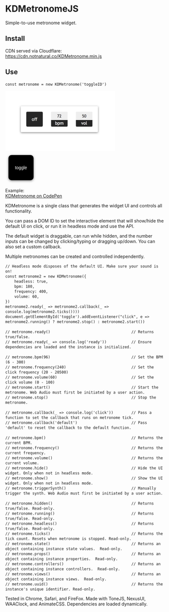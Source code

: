 # KDMetronomeJS
 Simple-to-use metronome widget.

## Install
CDN served via Cloudflare:  
https://cdn.notnatural.co/KDMetronome.min.js

## Use
```
const metronome = new KDMetronome('toggleID')
```

<img src="https://raw.githubusercontent.com/justKD/KDMetronomeJS/master/readme-screenshot.png" alt="drawing" width="350"/>
<style>
    #toggle {
        border: none;
        height: 80px;
        width: 80px;
        margin: 10px;
        font-size: 1em;
        color: #fff;
        background-color: #000;
        box-shadow: 0 2px 7px 0 rgba(0, 0, 0, .5);
        border-radius: 10px;
        outline: none;
    }

    #toggle:active {
        margin: 12px;
        width: 76px;
        height: 76px;
    }
</style>
<br>
<button id='toggle'>toggle</button>
<script src='https://cdn.notnatural.co/KDMetronome.min.js' type='text/javascript'></script>
<script>
    const metronome = new KDMetronome('toggle') 
</script>

Example:  
[KDMetronome on CodePen](https://codepen.io/justKD/pen/MWWYQBr)

KDMetronome is a single class that generates the widget UI and controls all functionality. 

You can pass a DOM ID to set the interactive element that will show/hide the default UI on click, or run it in headless mode and use the API.  

The default widget is draggable, can run while hidden, and the number inputs can be changed by clicking/typing or dragging up/down. You can also set a custom callback.

Multiple metronomes can be created and controlled independently.

```
// Headless mode disposes of the default UI. Make sure your sound is on!
const metronome2 = new KDMetronome({
    headless: true,
    bpm: 180,
    frequency: 400,
    volume: 60,
})
metronome2.ready(_ => metronome2.callback(_ => console.log(metronome2.ticks())))
document.getElementById('toggle').addEventListener("click", e => metronome2.running() ? metronome2.stop() : metronome2.start())

// metronome.ready()                                    // Returns true/false.
// metronome.ready(_ => console.log('ready'))           // Ensure dependencies are loaded and the instance is initialized.
        
// metronome.bpm(96)                                    // Set the BPM (6 - 300)
// metronome.frequency(240)                             // Set the click frequency (20 - 20500)
// metronome.volume(60)                                 // Set the click volume (0 - 100)
// metronome.start()                                    // Start the metronome. Web Audio must first be initiated by a user action.
// metronome.stop()                                     // Stop the metronome.

// metronome.callback(_ => console.log('click'))        // Pass a function to set the callback that runs on metronome tick.
// metronome.callback('default')                        // Pass 'default' to reset the callback to the default function.

// metronome.bpm()                                      // Returns the current BPM.
// metronome.frequency()                                // Returns the current frequency.
// metronome.volume()                                   // Returns the current volume.
// metronome.hide()                                     // Hide the UI widget. Only when not in headless mode.
// metronome.show()                                     // Show the UI widget. Only when not in headless mode.
// metronome.triggerSynth()                             // Manually trigger the synth. Web Audio must first be initiated by a user action.

// metronome.hidden()                                   // Returns true/false. Read-only.
// metronome.running()                                  // Returns true/false. Read-only.
// metronome.headless()                                 // Returns true/false. Read-only.
// metronome.ticks()                                    // Returns the tick count. Resets when metronome is stopped. Read-only.
// metronome.state()                                    // Returns an object containing instance state values.  Read-only.
// metronome.props()                                    // Returns an object containing instance properties.  Read-only.
// metronome.controllers()                              // Returns an object containing instance controllers.  Read-only.
// metronome.views()                                    // Returns an object containing instance views.  Read-only.
// metronome.uuid()                                     // Returns the instance's unique identifier. Read-only.
```

Tested in Chrome, Safari, and FireFox. Made with ToneJS, NexusUI, WAAClock, and AnimateCSS. Dependencies are loaded dynamically.